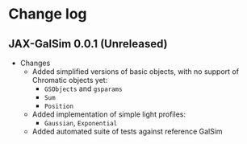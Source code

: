 # Change log

## JAX-GalSim 0.0.1 (Unreleased)


* Changes
  * Added simplified versions of basic objects, with no support of Chromatic objects yet:
    * `GSObjects` and `gsparams`
    * `Sum`
    * `Position`
  * Added implementation of simple light profiles:
    * `Gaussian`, `Exponential`
  * Added automated suite of tests against reference GalSim
